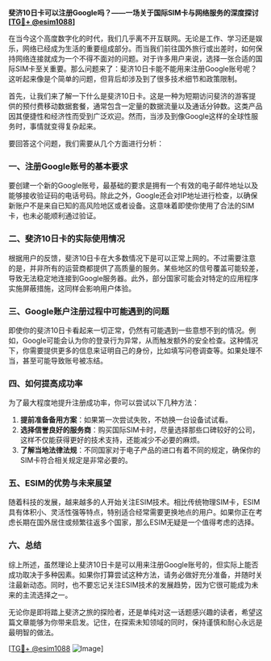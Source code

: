 **斐济10日卡可以注册Google吗？——一场关于国际SIM卡与网络服务的深度探讨[[TG💪+ @esim1088](https://t.me/s/esim1088)]**

在当今这个高度数字化的时代，我们几乎离不开互联网。无论是工作、学习还是娱乐，网络已经成为生活的重要组成部分。而当我们前往国外旅行或出差时，如何保持网络连接就成为一个不得不面对的问题。对于许多用户来说，选择一张合适的国际SIM卡至关重要。那么问题来了：斐济10日卡能不能用来注册Google账号呢？这听起来像是个简单的问题，但背后却涉及到了很多技术细节和政策限制。

首先，让我们来了解一下什么是斐济10日卡。这是一种为短期访问斐济的游客提供的预付费移动数据套餐，通常包含一定量的数据流量以及通话分钟数。这类产品因其便捷性和经济性而受到广泛欢迎。然而，当涉及到像Google这样的全球性服务时，事情就变得复杂起来。

要回答这个问题，我们需要从几个方面进行分析：

### **一、注册Google账号的基本要求**
要创建一个新的Google账号，最基础的要求是拥有一个有效的电子邮件地址以及能够接收验证码的电话号码。除此之外，Google还会对IP地址进行检查，以确保新账户不是来自已知的高风险地区或者设备。这意味着即使你使用了合法的SIM卡，也未必能顺利通过验证。

### **二、斐济10日卡的实际使用情况**
根据用户的反馈，斐济10日卡在大多数情况下是可以正常上网的。不过需要注意的是，并非所有的运营商都提供了高质量的服务。某些地区的信号覆盖可能较差，导致无法稳定地连接到Google服务器。此外，部分国家可能会对特定的应用程序实施屏蔽措施，这同样会影响用户体验。

### **三、Google账户注册过程中可能遇到的问题**
即使你的斐济10日卡看起来一切正常，仍然有可能遇到一些意想不到的情况。例如，Google可能会认为你的登录行为异常，从而触发额外的安全检查。这种情况下，你需要提供更多的信息来证明自己的身份，比如填写问卷调查等。如果处理不当，甚至可能导致账号被冻结。

### **四、如何提高成功率**
为了最大程度地提升注册成功率，你可以尝试以下几种方法：
1. **提前准备备用方案**：如果第一次尝试失败，不妨换一台设备试试看。
2. **选择信誉良好的服务商**：购买国际SIM卡时，尽量选择那些口碑较好的公司，这样不仅能获得更好的技术支持，还能减少不必要的麻烦。
3. **了解当地法律法规**：不同国家对于电子产品的进口有着不同的规定，确保你的SIM卡符合相关规定是非常必要的。

### **五、ESIM的优势与未来展望**
随着科技的发展，越来越多的人开始关注ESIM技术。相比传统物理SIM卡，ESIM具有体积小、灵活性强等特点，特别适合经常需要更换地点的用户。如果你正在考虑长期在国外居住或频繁往返多个国家，那么ESIM无疑是一个值得考虑的选择。

### **六、总结**
综上所述，虽然理论上斐济10日卡是可以用来注册Google账号的，但实际上能否成功取决于多种因素。如果你打算尝试这种方法，请务必做好充分准备，并随时关注最新动态。同时，也不要忘记关注ESIM技术的发展趋势，因为它很可能成为未来的主流选择之一。

无论你是即将踏上斐济之旅的探险者，还是单纯对这一话题感兴趣的读者，希望这篇文章能够为你带来启发。记住，在探索未知领域的同时，保持谨慎和耐心永远是最明智的做法。

[[TG💪+ @esim1088](https://t.me/s/esim1088) ![Image](https://i.postimg.cc/4NQfJmqS/Snipaste-2025-05-13-00-14-12.png)]